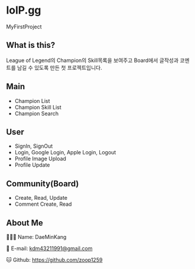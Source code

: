 # lolP.gg
MyFirstProject

What is this?
-------------
League of Legend의 Champion의 Skill목록을 보여주고
Board에서 글작성과 코멘트를 남길 수 있도록 만든 첫 프로젝트입니다.

Main
----
- Champion List
- Champion Skill List
- Champion Search

User
----
- SignIn, SignOut
- Login, Google Login, Apple Login, Logout
- Profile Image Upload
- Profile Update

Community(Board)
----------------
- Create, Read, Update
- Comment Create, Read


About Me
--------
🙋🏻‍♂️ Name: DaeMinKang

📧 E-mail: <kdm43211991@gmail.com>

🐱 Github: <https://github.com/zoop1259>

